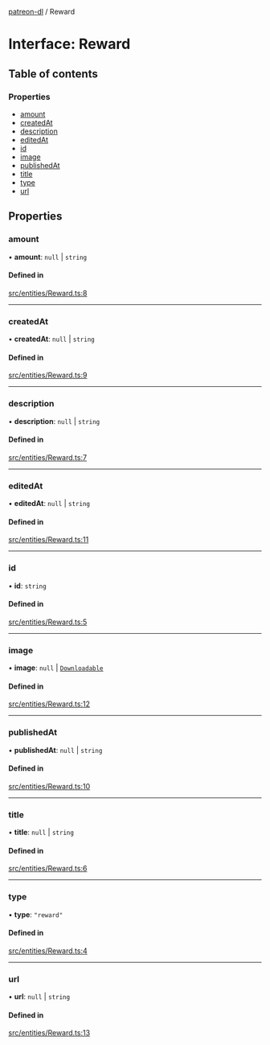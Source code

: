 [patreon-dl](../README.md) / Reward

# Interface: Reward

## Table of contents

### Properties

- [amount](Reward.md#amount)
- [createdAt](Reward.md#createdat)
- [description](Reward.md#description)
- [editedAt](Reward.md#editedat)
- [id](Reward.md#id)
- [image](Reward.md#image)
- [publishedAt](Reward.md#publishedat)
- [title](Reward.md#title)
- [type](Reward.md#type)
- [url](Reward.md#url)

## Properties

### amount

• **amount**: ``null`` \| `string`

#### Defined in

[src/entities/Reward.ts:8](https://github.com/patrickkfkan/patreon-dl/blob/980a638/src/entities/Reward.ts#L8)

___

### createdAt

• **createdAt**: ``null`` \| `string`

#### Defined in

[src/entities/Reward.ts:9](https://github.com/patrickkfkan/patreon-dl/blob/980a638/src/entities/Reward.ts#L9)

___

### description

• **description**: ``null`` \| `string`

#### Defined in

[src/entities/Reward.ts:7](https://github.com/patrickkfkan/patreon-dl/blob/980a638/src/entities/Reward.ts#L7)

___

### editedAt

• **editedAt**: ``null`` \| `string`

#### Defined in

[src/entities/Reward.ts:11](https://github.com/patrickkfkan/patreon-dl/blob/980a638/src/entities/Reward.ts#L11)

___

### id

• **id**: `string`

#### Defined in

[src/entities/Reward.ts:5](https://github.com/patrickkfkan/patreon-dl/blob/980a638/src/entities/Reward.ts#L5)

___

### image

• **image**: ``null`` \| [`Downloadable`](../README.md#downloadable)

#### Defined in

[src/entities/Reward.ts:12](https://github.com/patrickkfkan/patreon-dl/blob/980a638/src/entities/Reward.ts#L12)

___

### publishedAt

• **publishedAt**: ``null`` \| `string`

#### Defined in

[src/entities/Reward.ts:10](https://github.com/patrickkfkan/patreon-dl/blob/980a638/src/entities/Reward.ts#L10)

___

### title

• **title**: ``null`` \| `string`

#### Defined in

[src/entities/Reward.ts:6](https://github.com/patrickkfkan/patreon-dl/blob/980a638/src/entities/Reward.ts#L6)

___

### type

• **type**: ``"reward"``

#### Defined in

[src/entities/Reward.ts:4](https://github.com/patrickkfkan/patreon-dl/blob/980a638/src/entities/Reward.ts#L4)

___

### url

• **url**: ``null`` \| `string`

#### Defined in

[src/entities/Reward.ts:13](https://github.com/patrickkfkan/patreon-dl/blob/980a638/src/entities/Reward.ts#L13)
